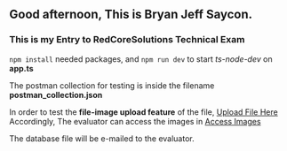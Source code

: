 ## Good afternoon, This is Bryan Jeff Saycon. 
### This is my Entry to RedCoreSolutions Technical Exam

`npm install` needed packages, and `npm run dev` to start *ts-node-dev* on **app.ts**

The postman collection for testing is inside the filename **postman_collection.json**

In order to test the **file-image upload feature** of the file, [Upload File Here](http://localhost:8000/)
Accordingly, The evaluator can access the images in [Access Images](http://localhost:8000/images/{filename}.jpg)

The database file will be e-mailed to the evaluator. 

[^1]: Bottom Text